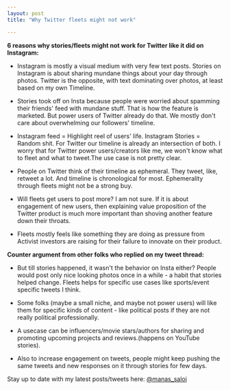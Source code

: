```yaml
---
layout: post
title: "Why Twitter fleets might not work"

---
```


**6 reasons why stories/fleets might not work for Twitter like it did on Instagram:**

- Instagram is mostly a visual medium with very few text posts. Stories on Instagram is about sharing mundane things about your day through photos. Twitter is the opposite, with text dominating over photos, at least based on my own Timeline.

- Stories took off on Insta because people were worried about spamming their friends' feed with mundane stuff. That is how the feature is marketed. But power users of Twitter already do that. We mostly don't care about overwhelming our followers' timeline.

- Instagram feed = Highlight reel of users' life. Instagram Stories = Random shit. For Twitter our timeline is already an intersection of both. I worry that for Twitter power users/creators like me, we won't know what to fleet and what to tweet.The use case is not pretty clear.

- People on Twitter think of their timeline as ephemeral. They tweet, like, retweet a lot. And timeline is chronological for most.
Ephemerality through fleets might not be a strong buy.

- Will fleets get users to post more? I am not sure. If it is about engagement of new users, then explaining value proposition of the Twitter product is much more important than shoving another feature down their throats.

- Fleets mostly feels like something they are doing as pressure from Activist investors are raising for their failure to innovate on their product.

**Counter argument from other folks who replied on my tweet thread:**

- But till stories happened, it wasn't the behavior on Insta either? People would post only nice looking photos once in a while - a habit that stories helped change. Fleets helps for specific use cases like sports/event specific tweets I think.

- Some folks (maybe a small niche, and maybe not power users) will like them for specific kinds of content - like political posts if they are not really political professionally.

- A usecase can be influencers/movie stars/authors for sharing and promoting upcoming projects and reviews.(happens on YouTube stories).

- Also to increase engagement on tweets, people might keep pushing the same tweets and new responses on it through stories for few days.


Stay up to date with my latest posts/tweets here: [@manas_saloi](http://twitter.com/manas_saloi)
